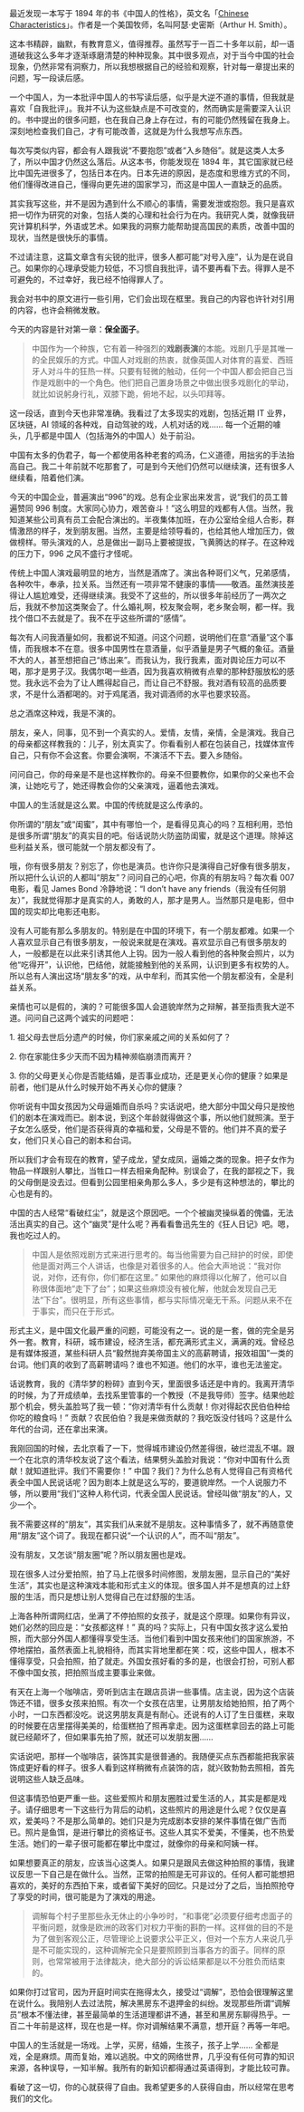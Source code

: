 最近发现一本写于 1894 年的书《中国人的性格》，英文名「[Chinese Characteristics](https://en.wikisource.org/wiki/Chinese_Characteristics_(5th_edition))」。作者是一个美国牧师，名叫阿瑟·史密斯（Arthur H. Smith）。

这本书精辟，幽默，有教育意义，值得推荐。虽然写于一百二十多年以前，却一语道破我这么多年才逐渐琢磨清楚的种种现象。其中很多观点，对于当今中国的社会现象，仍然非常有洞察力，所以我想根据自己的经验和观察，针对每一章提出来的问题，写一段读后感。

一个中国人，为一本批评中国人的书写读后感，似乎是大逆不道的事情，但我就是喜欢「自我批评」。我并不认为这些缺点是不可改变的，然而确实是需要深入认识的。书中提出的很多问题，也在我自己身上存在过，有的可能仍然残留在我身上。深刻地检查我们自己，才有可能改善，这就是为什么我想写点东西。

每次写类似内容，都会有人跟我说“不要抱怨”或者“入乡随俗”。就是这类人太多了，所以中国才仍然这么落后。从这本书，你能发现在 1894 年，其它国家就已经比中国先进很多了，包括日本在内。日本先进的原因，是态度和思维方式的不同，他们懂得改进自己，懂得向更先进的国家学习，而这是中国人一直缺乏的品质。

其实我写这些，并不是因为遇到什么不顺心的事情，需要发泄或抱怨。我只是喜欢把一切作为研究的对象，包括人类的心理和社会行为在内。我研究人类，就像我研究计算机科学，外语或艺术。如果我的洞察力能帮助提高国民的素质，改善中国的现状，当然是很快乐的事情。

不过请注意，这篇文章含有尖锐的批评，很多人都可能“对号入座”，认为是在说自己。如果你的心理承受能力较低，不习惯自我批评，请不要再看下去。得罪人是不可避免的，不过幸好，我已经不怕得罪人了。

我会对书中的原文进行一些引用，它们会出现在框里。我自己的内容也许针对引用的内容，也许会稍微发散。

今天的内容是针对第一章：**保全面子**。

> 中国作为一个种族，它有着一种强烈的**戏剧表演**的本能。戏剧几乎是其唯一的全民娱乐的方式。中国人对戏剧的热衷，就像英国人对体育的喜爱、西班牙人对斗牛的狂热一样。只要有轻微的触动，任何一个中国人都会把自己当作是戏剧中的一个角色。他们把自己置身场景之中做出很多戏剧化的举动，就比如说躬身行礼，双膝下跪，俯地不起，以头叩拜等。

这一段话，直到今天也非常准确。我看过了太多现实的戏剧，包括近期 IT 业界，区块链，AI 领域的各种戏，自动驾驶的戏，人机对话的戏…… 每一个近期的噱头，几乎都是中国人（包括海外的中国人）处于前沿。

中国有太多的伪君子，每一个都使用各种老套的鸡汤，仁义道德，用拙劣的手法抬高自己。我二十年前就不吃那套了，可是到今天他们仍然可以继续演，还有很多人继续看，陪着他们演。

今天的中国企业，普遍演出“996”的戏。总有企业家出来发言，说“我们的员工普遍赞同 996 制度。大家同心协力，艰苦奋斗！”这么明显的戏都有人信。当然，我知道某些公司真有员工会配合演出的。半夜集体加班，在办公室给全组人合影，群情激昂的样子，发到朋友圈。当然，主要是给领导看的，也给其他人增加压力，做做榜样。带头演戏的人，总是做出一副马上要被提拔，飞黄腾达的样子。在这种戏的压力下，996 之风不盛行才怪呢。

传统上中国人演戏最明显的地方，当然是酒席了。演出各种哥们义气，兄弟感情，各种吹牛，奉承，拉关系。当然还有一项非常不健康的事情——敬酒。虽然演技差得让人尴尬难受，还得继续演。我受不了这些的，所以很多年前经历了一两次之后，我就不参加这类聚会了。什么婚礼啊，校友聚会啊，老乡聚会啊，都一样。我找个借口不去就是了。我不在乎这些所谓的“感情”。

每次有人问我酒量如何，我都说不知道。问这个问题，说明他们在意“酒量”这个事情，而我根本不在意。很多中国男性在意酒量，似乎酒量是男子气概的象征。酒量不大的人，甚至想把自己“练出来”。而我认为，我行我素，面对舆论压力可以不喝，那才是男子汉。我偶尔喝一些酒，因为我喜欢稍微有点晕的那种舒服放松的感觉。我永远不会为了让人瞧得起自己，而让自己不舒服。我对酒有较高的品质要求，不是什么酒都喝的。对于鸡尾酒，我对调酒师的水平也要求较高。

总之酒席这种戏，我是不演的。

朋友，亲人，同事，见不到一个真实的人。爱情，友情，亲情，全是演戏。我自己的母亲都这样教我的：儿子，别太真实了。你看看别人都在包装自己，找媒体宣传自己，只有你不会这套。你要会演啊，不演活不下去。要入乡随俗。

问问自己，你的母亲是不是也这样教你的。母亲不但要教你，如果你的父亲也不会演，让她吃亏了，她还得教会你的父亲演戏，逼着他去演戏。

中国人的生活就是这么累。中国的传统就是这么传承的。

你所谓的“朋友”或“闺蜜”，其中有哪怕一个，是看得见真心的吗？互相利用，恐怕是很多所谓“朋友”的真实目的吧。俗话说防火防盗防闺蜜，就是这个道理。除掉这些利益关系，很可能就一个朋友都没有了。

哦，你有很多朋友？别忘了，你也是演员。也许你只是演得自己好像有很多朋友，所以把什么认识的人都叫“朋友”？问问自己的心吧，你真的有朋友吗？每次看 007 电影，看见 James Bond 冷静地说：“I don’t have any friends（我没有任何朋友）”，我就觉得那才是真实的人，勇敢的人，那才是男人。当然那只是电影，但中国的现实却比电影还电影。

没有人可能有那么多朋友的。特别是在中国的环境下，有一个朋友都难。如果一个人喜欢显示自己有很多朋友，一般说来就是在演戏。喜欢显示自己有很多朋友的人，一般都是在以此来引诱其他人上钩。因为一般人看到他的各种聚会照片，以为他“吃得开”，认识他，巴结他，就能接触到他的关系网，认识到更多有权势的人。所以总有人演出这场“朋友多”的戏，从中牟利，而其实他一个朋友都没有，全是利益关系。

亲情也可以是假的，演的？可能很多国人会道貌岸然为之辩解，甚至指责我大逆不道。问问自己这两个诚实的问题吧：

1\. 祖父母去世后分遗产的时候，你们家亲戚之间的关系如何了？

2\. 你在家能住多少天而不因为精神濒临崩溃而离开？

3\. 你的父母更关心你是否能结婚，是否事业成功，还是更关心你的健康？如果是前者，他们是从什么时候开始不再关心你的健康？

你听说有中国女孩因为父母逼婚而自杀吗？实话说吧，绝大部分中国父母只是按他们的剧本在演戏而已。剧本说，到这个年龄就得做这个事，所以他们就照演。至于子女怎么感受，他们是否获得真的幸福和爱，父母是不管的。他们并不真的爱子女，他们只关心自己的剧本和台词。

所以我们才会有现在的教育，望子成龙，望女成凤，逼婚之类的现象。把子女作为物品一样跟别人攀比，当牲口一样去相亲角配种。别误会了，在我的鄙视之下，我的父母倒是没去过。但看到公园里相亲角那么多人，多少是有这种想法的，攀比的心也是有的。

中国的古人经常“看破红尘”，就是这个原因吧。一个个被幽灵操纵着的傀儡，无法活出真实的自己。这个“幽灵”是什么呢？再看看鲁迅先生的《狂人日记》吧。嗯，我也吃过人的。

> 中国人是依照戏剧方式来进行思考的。每当他需要为自己辩护的时侯，即使他是面对两三个人讲话，也像是对着很多的人。他会大声地说：“我对你说，对你，还有你，你们都在这里。” 如果他的麻烦得以化解了，他可以自称很体面地“走下了台”；如果这些麻烦没有被化解，他就会发现自己无法“下台”。很明显，所有这些事情，都与实际情况毫无干系。问题从来不在于事实，而只在于形式。

形式主义，是中国文化最严重的问题，可能没有之一。说的是一套，做的完全是另外一套。教育，科研，城市建设，经济生活，都充满形式主义，满满的戏。曾经总是有媒体报道，某些科研人员“毅然抛弃美帝国主义的高薪聘请，报效祖国”一类的台词。他们真的收到了高薪聘请吗？谁也不知道。他们的水平，谁也无法鉴定。

话说教育，我的《清华梦的粉碎》直到今天，里面很多话还是中肯的。我离开清华的时候，为了开成绩单，去找系里管事的一个教授（不是我导师）签字。结果他趁那个机会，劈头盖脸骂了我一顿：“你对清华有什么贡献！你对得起农民伯伯种给你吃的粮食吗！” 贡献？农民伯伯？我是来做贡献的？我吃饭没付钱吗？这是什么年代的台词，还在拿出来演。

我刚回国的时候，去北京看了一下，觉得城市建设仍然差得很，破烂混乱不堪。跟一个在北京的清华校友说了这个看法，结果劈头盖脸对我说：“你对中国有什么贡献！就知道批评。我们不需要你！” 中国？我们？为什么总有人觉得自己有资格代表全中国人民说话呢？因为剧本上就是这么写的，要道貌岸然。一个人说服力不够，所以要用“我们”这种人称代词，代表全国人民说话。曾经叫做“朋友”的人，又少一个。

我不需要这样的“朋友”，其实我们从来就不是朋友。这种事情多了，就不再随意使用“朋友”这个词了。我现在都只说“一个认识的人”，而不叫“朋友”。

没有朋友，又怎谈“朋友圈”呢？所以朋友圈也是戏。

现在很多人过分爱拍照，拍了马上花很多时间修图，发朋友圈，显示自己的“美好生活”，其实也是这种演戏本能和形式主义的体现。很多国人并不是想真的过上舒服的生活，而只是想让别人觉得自己在过舒服的生活。

上海各种所谓网红店，坐满了不停拍照的女孩子，就是这个原理。如果你有异议，她们必然的回应是：“女孩都这样！” 真的吗？实际上，只有中国女孩才这么爱拍照，而大部分外国人都懂得享受生活。当他们看到中国女孩来他们的国家旅游，不停地摆拍，虽然表面上礼貌相待，而其实背地里都在笑：哎，这些中国人，根本不懂得享受，只会拍照，拍了就走。外国女孩好看的多的是，也很会打扮，可别人都不像中国女孩，把拍照当成主要事业来做。

有天在上海一个咖啡店，旁听到店主在跟店员讲一些事情。店主说，因为这个店装饰还不错，很多女孩来拍照。有次一个女孩在店里，让男朋友给她拍照，拍了两个小时，一口东西都没吃。说这男朋友真是有耐心。还说有的人订了生日蛋糕，来取的时候要在店里摆得美美的，给蛋糕拍了照再拿走。因为这蛋糕拿回去的路上可能就已经颠坏了，但如果事先拍了照，就还可以发朋友圈……

实话说吧，那样一个咖啡店，装饰其实是很普通的。我随便买点东西都能把我家装饰成更好看的样子。很多人看到这样稍微有点装饰的店，就兴致勃勃去照相，首先说明这些人缺乏品味。

但这事情恐怕更严重一些。这些爱照片和朋友圈胜过爱生活的人，其实是都是戏子。请仔细思考一下这些行为背后的动机，这些照片的用途是什么呢？仅仅是喜欢，爱美吗？不是那么简单的。她们只是为完成剧本安排的某件事情在做广告而已。照片是鱼饵，是进行攀比的资格证书。这些人其实不爱美，不懂美，也不热爱生活。她们的一辈子很可能都在攀比中度过，就像你的母亲和阿姨一样。

如果想要真正的朋友，应该当心这类人。如果只是跟风去做这种拍照的事情，我建议反思一下自己是在做什么。当然，正常的拍照是无可非议的。任何人都可能想把喜欢的，美好的东西拍下来，或者留下美好的回忆。只是过分了之后，当拍照抢夺了享受的时间，很可能是为了演戏的用途。

> 调解每个村子里那些永无休止的小争吵时，“和事佬”必须要仔细考虑面子的平衡问题，就像是欧洲的政客们对权力平衡的斟酌一样。这样做的目的不是为了做到客观公正，尽管理论上说要求公平正义，但对一个东方人来说几乎是不可能实现的，这种调解完全只是要照顾到当事各方的面子。同样的原则，也常常被用于法律裁决，绝大部分的诉讼结果都是以不分胜负而结束的。

如果你打过官司，因为开庭时间实在拖得太久，接受过“调解”，恐怕会很理解这里在说什么。我陪别人去过法院，解决黑房东不退押金的纠纷。发现那些所谓“调解员”根本不懂法律，甚至最简单的生活道理都讲不通，甚至和黑房东聊得热乎。一百二十年前是这样，现在也是一样。你对调解结果不满意，想开庭？再等一年吧。

中国人的生活就是一场戏。上学，买房，结婚，生孩子，孩子上学…… 全都是戏，全是麻烦。周而复始，难以逃脱。中文的网络世界，几乎没有任何可靠的知识来源，各种误导，一知半解。我所有的新知识都得通过英语得到，才能比较可靠。

看破了这一切，你的心就获得了自由。我希望更多的人获得自由，所以经常在思考我们的文化。
